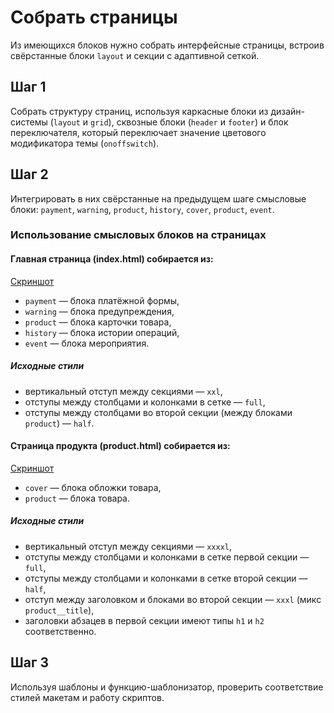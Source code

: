 # Собрать страницы
Из имеющихся блоков нужно собрать интерфейсные страницы, встроив свёрстанные блоки `layout` и секции с адаптивной сеткой.

## Шаг 1
Собрать структуру страниц, используя каркасные блоки из дизайн-системы (`layout` и `grid`), сквозные блоки (`header` и `footer`) и блок переключателя, который переключает значение цветового модификатора темы (`onoffswitch`).
## Шаг 2
Интегрировать в них свёрстанные на предыдущем шаге смысловые блоки: `payment`, `warning`, `product`, `history`, `cover`, `product`, `event`.

### Использование смысловых блоков на страницах

#### Главная страница (index.html) собирается из:
[Скриншот](https://github.com/yndx-shri-reviewer/shri-2020-task-1/blob/master/assets/pages/index.png)

- `payment` — блока платёжной формы,
- `warning` — блока предупреждения,
- `product` — блока карточки товара,
- `history` — блока истории операций,
- `event` — блока мероприятия.

##### Исходные стили
- вертикальный отступ между секциями — `xxl`,
- отступы между столбцами и колонками в сетке — `full`,
- отступы между столбцами во второй секции (между блоками `product`) — `half`.

#### Страница продукта (product.html) собирается из:
[Скриншот](https://github.com/yndx-shri-reviewer/shri-2020-task-1/blob/master/assets/pages/product.png)

- `cover` — блока обложки товара,
- `product` — блока товара.

##### Исходные стили
- вертикальный отступ между секциями — `xxxxl`,
- отступы между столбцами и колонками в сетке первой секции — `full`,
- отступы между столбцами и колонками в сетке второй секции — `half`,
- отступ между заголовком и блоками во второй секции — `xxxl` (микс `product__title`),
- заголовки абзацев в первой секции имеют типы `h1` и `h2` соответственно.

## Шаг 3
Используя шаблоны и функцию-шаблонизатор, проверить соответствие стилей макетам и работу скриптов.
